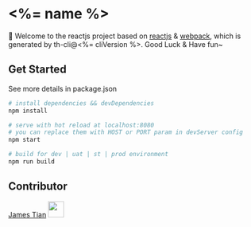 # <%= name %>
🌈 Welcome to the reactjs project based on [reactjs](https://react.docschina.org/) & [webpack](https://www.webpackjs.com/), which is generated by th-cli@<%= cliVersion %>.
Good Luck & Have fun~

## Get Started
>
See more details in package.json

``` bash
# install dependencies && devDependencies
npm install

# serve with hot reload at localhost:8080
# you can replace them with HOST or PORT param in devServer config
npm start

# build for dev | uat | st | prod environment
npm run build
```

## Contributor
[James Tian](<https://github.com/thjjames>) <img width="32" src="https://avatars1.githubusercontent.com/u/8946788?s=400&u=74db1b1c5254cc5980c851f6625f445f73cb0a19&v=4" />
